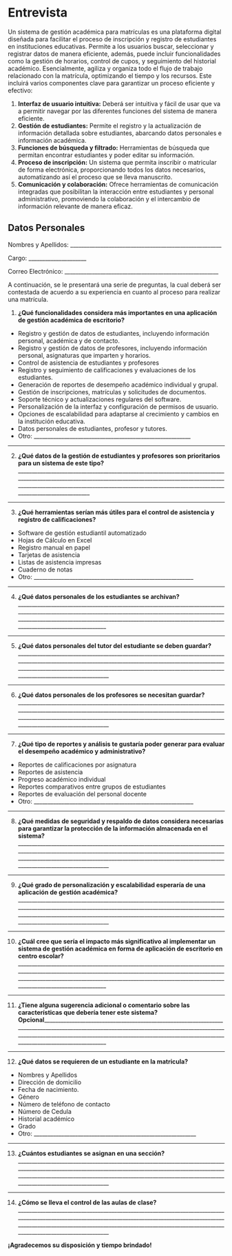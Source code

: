 # Entrevista

Un sistema de gestión académica para matrículas es una plataforma digital diseñada para facilitar el proceso de inscripción y registro de estudiantes en instituciones educativas. Permite a los usuarios buscar, seleccionar y registrar datos de manera eficiente, además, puede incluir funcionalidades como la gestión de horarios, control de cupos, y seguimiento del historial académico. Esencialmente, agiliza y organiza todo el flujo de trabajo relacionado con la matrícula, optimizando el tiempo y los recursos. Este incluirá varios componentes clave para garantizar un proceso eficiente y efectivo:
1. **Interfaz de usuario intuitiva:** Deberá ser intuitiva y fácil de usar que va a permitir navegar por las diferentes funciones del sistema de manera eficiente.
2. **Gestión de estudiantes:** Permite el registro y la actualización de información detallada sobre estudiantes, abarcando datos personales e información académica.
3. **Funciones de búsqueda y filtrado:** Herramientas de búsqueda que permitan encontrar estudiantes y poder editar su información.
4. **Proceso de inscripción:** Un sistema que permita inscribir o matricular de forma electrónica, proporcionando todos los datos necesarios, automatizando así el proceso que se lleva manuscrito.
5. **Comunicación y colaboración:** Ofrece herramientas de comunicación integradas que posibilitan la interacción entre estudiantes y personal administrativo, promoviendo la colaboración y el intercambio de información relevante de manera eficaz.

## Datos Personales
Nombres y Apellidos: _______________________________________________________

Cargo: _____________________

Correo Electrónico: ________________________________________________________

A continuación, se le presentará una serie de preguntas, la cual deberá ser contestada de acuerdo a su experiencia en cuanto al proceso para realizar una matrícula.

1. **¿Qué funcionalidades considera más importantes en una aplicación de gestión académica de escritorio?**

-	Registro y gestión de datos de estudiantes, incluyendo información personal, académica y de contacto.
-	Registro y gestión de datos de profesores, incluyendo información personal, asignaturas que imparten y horarios.
-	Control de asistencia de estudiantes y profesores
-	Registro y seguimiento de calificaciones y evaluaciones de los estudiantes.
-	Generación de reportes de desempeño académico individual y grupal.
-	Gestión de inscripciones, matrículas y solicitudes de documentos.
-	Soporte técnico y actualizaciones regulares del software.
-	Personalización de la interfaz y configuración de permisos de usuario.
-	Opciones de escalabilidad para adaptarse al crecimiento y cambios en la institución educativa.
-	Datos personales de estudiantes, profesor y tutores.
-	Otro: _________________________________________________________

---
2. **¿Qué datos de la gestión de estudiantes y profesores son prioritarios para un sistema de este tipo?**___________________________________________________________________________________________________________________________________________________________________________________________________________________________________________________________
---
3. **¿Qué herramientas serían más útiles para el control de asistencia y registro de calificaciones?**

-	Software de gestión estudiantil automatizado
-	Hojas de Cálculo en Excel
-	Registro manual en papel
-	Tarjetas de asistencia
-	Listas de asistencia impresas
-	Cuaderno de notas
-	Otro: __________________________________________________________

---
4. **¿Qué datos personales de los estudiantes se archivan?**_________________________________________________________________________________________________________________________________________________________________________________________________________________________________________________________________
---

5. **¿Qué datos personales del tutor del estudiante se deben guardar?**__________________________________________________________________________________________________________________________________________________________________________________________________________________________________________________________________

---
6. **¿Qué datos personales de los profesores se necesitan guardar?**__________________________________________________________________________________________________________________________________________________________________________________________________________________________________________________________________

---
7. **¿Qué tipo de reportes y análisis te gustaría poder generar para evaluar el desempeño académico y administrativo?**
-	Reportes de calificaciones por asignatura
-	Reportes de asistencia
-	Progreso académico individual
-	Reportes comparativos entre grupos de estudiantes
-	Reportes de evaluación del personal docente
-	Otro: __________________________________________________________

---
8. **¿Qué medidas de seguridad y respaldo de datos considera necesarias para garantizar la protección de la información almacenada en el sistema?**__________________________________________________________________________________________________________________________________________________________________________________________________________________________________________________________________
---
9. **¿Qué grado de personalización y escalabilidad esperaría de una aplicación de gestión académica?**__________________________________________________________________________________________________________________________________________________________________________________________________________________________________________________________________
---
10. **¿Cuál cree que sería el impacto más significativo al implementar un sistema de gestión académica en forma de aplicación de escritorio en centro escolar?**_________________________________________________________________________________________________________________________________________________________________________________________________________________________________________________________________
---
11. **¿Tiene alguna sugerencia adicional o comentario sobre las características que debería tener este sistema? Opcional**_______________________________________________________________________________________________________________________________________________________________________________________________________________________________________________________

---
12. **¿Qué datos se requieren de un estudiante en la matricula?**
-	Nombres y Apellidos
-	Dirección de domicilio
-	Fecha de nacimiento.
-	Género
-	Número de teléfono de contacto
-	Número de Cedula
-	Historial académico
-	Grado
-	Otro: ___________________________________________________________
---
13. **¿Cuántos estudiantes se asignan en una sección?**__________________________________________________________________________________________________________________________________________________________________________________________________________________________________________________________________
---
14. **¿Cómo se lleva el control de las aulas de clase?**__________________________________________________________________________________________________________________________________________________________________________________________________________________________________________________________________

**¡Agradecemos su disposición y tiempo brindado!**
